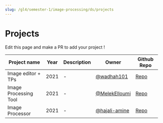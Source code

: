 ```yaml
---
slug: /gl4/semester-1/image-processing/ds/projects
---
```


# Projects

Edit this page and make a PR to add your project !

| Project name | Year | Description | Owner | Github Repo
| --- | --- | --- | --- | ---
| Image editor + TPs | 2021 | - | [@wadhah101](https://github.com/wadhah101) | [Repo](https://github.com/wadhah101/Image-Processing)
| Image Processing Tool | 2021 | - | [@MelekElloumi](https://github.com/MelekElloumi) | [Repo](https://github.com/MelekElloumi/Image-Processing-Tool)
| Image Processor | 2021 | - | [@hajali-amine](https://github.com/hajali-amine) |[Repo](https://github.com/hajali-amine/image-processing-interface)
